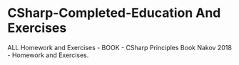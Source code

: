 # CSharp-Completed-Education And Exercises
ALL Homework and Exercises - BOOK - CSharp Principles Book Nakov 2018 - Homework and Exercises.
